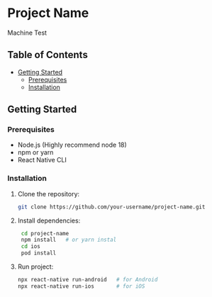 # Project Name

Machine Test

## Table of Contents

- [Getting Started](#getting-started)
  - [Prerequisites](#prerequisites)
  - [Installation](#installation)


## Getting Started

### Prerequisites
- Node.js (Highly recommend node 18)
- npm or yarn
- React Native CLI

### Installation

1. Clone the repository:

   ```bash
   git clone https://github.com/your-username/project-name.git
2. Install dependencies:

   ```bash
    cd project-name
    npm install   # or yarn instal
    cd ios
    pod install
3. Run project:
   ```bash
   npx react-native run-android   # for Android
   npx react-native run-ios       # for iOS



